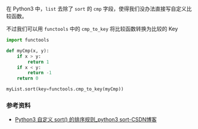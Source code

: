 在 Python3 中，`list` 去除了 `sort` 的 `cmp` 字段，使得我们没办法直接写自定义比较函数。

不过我们可以用 `functools` 中的 `cmp_to_key` 将比较函数转换为比较的 Key

```python
import functools

def myCmp(x, y):
	if x > y:
		return 1
	if x < y:
		return -1
	return 0

myList.sort(key=functools.cmp_to_key(myCmp))
```

### 参考资料

- [Python3 自定义 sort() 的排序规则_python3 sort-CSDN博客](https://blog.csdn.net/gongjianbo1992/article/details/107324871)